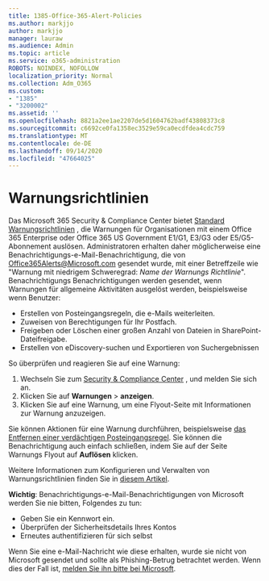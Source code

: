```yaml
---
title: 1385-Office-365-Alert-Policies
ms.author: markjjo
author: markjjo
manager: lauraw
ms.audience: Admin
ms.topic: article
ms.service: o365-administration
ROBOTS: NOINDEX, NOFOLLOW
localization_priority: Normal
ms.collection: Adm_O365
ms.custom:
- "1385"
- "3200002"
ms.assetid: ''
ms.openlocfilehash: 8821a2ee1ae2207de5d1604762badf43808373c8
ms.sourcegitcommit: c6692ce0fa1358ec3529e59ca0ecdfdea4cdc759
ms.translationtype: MT
ms.contentlocale: de-DE
ms.lasthandoff: 09/14/2020
ms.locfileid: "47664025"
---
```

# <a name="alert-policies"></a>Warnungsrichtlinien

Das Microsoft 365 Security & Compliance Center bietet [Standard Warnungsrichtlinien](https://docs.microsoft.com/microsoft-365/compliance/alert-policies#default-alert-policies) , die Warnungen für Organisationen mit einem Office 365 Enterprise oder Office 365 US Government E1/G1, E3/G3 oder E5/G5-Abonnement auslösen. Administratoren erhalten daher möglicherweise eine Benachrichtigungs-e-Mail-Benachrichtigung, die von Office365Alerts@Microsoft.com gesendet wurde, mit einer Betreffzeile wie "Warnung mit niedrigem Schweregrad: *Name der Warnungs Richtlinie*". Benachrichtigungs Benachrichtigungen werden gesendet, wenn Warnungen für allgemeine Aktivitäten ausgelöst werden, beispielsweise wenn Benutzer:

- Erstellen von Posteingangsregeln, die e-Mails weiterleiten.
- Zuweisen von Berechtigungen für Ihr Postfach.
- Freigeben oder Löschen einer großen Anzahl von Dateien in SharePoint-Dateifreigabe.
- Erstellen von eDiscovery-suchen und Exportieren von Suchergebnissen

So überprüfen und reagieren Sie auf eine Warnung:

1. Wechseln Sie zum [Security & Compliance Center](https://protection.office.com) , und melden Sie sich an.
2. Klicken Sie auf **Warnungen**  >  **anzeigen**.
3. Klicken Sie auf eine Warnung, um eine Flyout-Seite mit Informationen zur Warnung anzuzeigen.

Sie können Aktionen für eine Warnung durchführen, beispielsweise [das Entfernen einer verdächtigen Posteingangsregel](https://docs.microsoft.com/microsoft-365/security/office-365-security/responding-to-a-compromised-email-account). Sie können die Benachrichtigung auch einfach schließen, indem Sie auf der Seite Warnungs Flyout auf **Auflösen** klicken.

Weitere Informationen zum Konfigurieren und Verwalten von Warnungsrichtlinien finden Sie in  [diesem Artikel](https://docs.microsoft.com/microsoft-365/compliance/alert-policies).

**Wichtig**: Benachrichtigungs-e-Mail-Benachrichtigungen von Microsoft werden Sie nie bitten, Folgendes zu tun:

- Geben Sie ein Kennwort ein.
- Überprüfen der Sicherheitsdetails Ihres Kontos
- Erneutes authentifizieren für sich selbst

Wenn Sie eine e-Mail-Nachricht wie diese erhalten, wurde sie nicht von Microsoft gesendet und sollte als Phishing-Betrug betrachtet werden. Wenn dies der Fall ist, [melden Sie ihn bitte bei Microsoft](https://docs.microsoft.com/microsoft-365/security/office-365-security/report-junk-email-and-phishing-scams-in-outlook-on-the-web-eop).